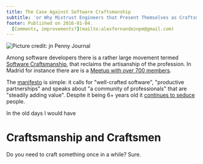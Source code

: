 ```yaml
---
title: The Case Against Software Craftsmanship
subtitle: 'or Why Mistrust Engineers that Present Themselves as Craftsmen'
footer: Published on 2016-01-04.
  [Comments, improvements?](mailto:alexfernandeznpm@gmail.com)
---
```


![Picture credit: [jn Penny Journal](https://commons.wikimedia.org/wiki/File:Hibernia_locomotive.png)](pics/information-exhaust.jpg "Hibernia locomotive")

Among software developers there is a rather large movement termed
[Software Craftsmanship](https://en.wikipedia.org/wiki/Software_craftsmanship),
that reclaims the artisanship of the profession.
In Madrid for instance there are is a
[Meetup with over 700 members](http://www.meetup.com/es/madswcraft/).

The [manifesto](http://manifesto.softwarecraftsmanship.org/)
is simple:
it calls for "well-crafted software", "productive partnerships"
and speaks about "a community of professionals"
that are "steadily adding value".
Despite it being 6+ years old it
[continues to seduce](http://manifesto.softwarecraftsmanship.org/metrics)
people.

In the old days I would have

# Craftsmanship and Craftsmen

Do you need to craft something once in a while?
Sure.

